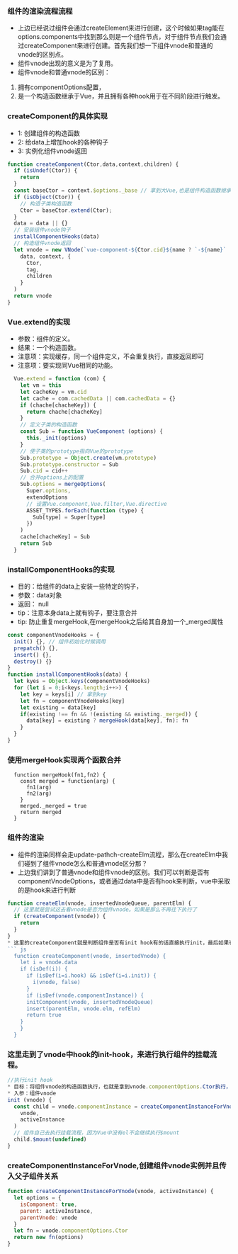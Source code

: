 ### 组件的渲染流程流程
* 上边已经说过组件会通过createElement来进行创建，这个时候如果tag能在options.components中找到那么则是一个组件节点，对于组件节点我们会通过createComponent来进行创建。首先我们想一下组件vnode和普通的vnode的区别点。
* 组件vnode出现的意义是为了复用。
* 组件vnode和普通vnode的区别：
1. 拥有componentOptions配置，
2. 是一个构造函数继承于Vue，并且拥有各种hook用于在不同阶段进行触发。
### createComponent的具体实现
* 1: 创建组件的构造函数
* 2: 给data上增加hook的各种钩子
* 3: 实例化组件vnode返回
``` js
function createComponent(Ctor,data,context,children) {
  if (isUndef(Ctor)) {
    return
  }
  const baseCtor = context.$options._base // 拿到大Vue,也是组件构造函数继承的父类
  if (isObject(Ctor)) {
    // 构造子类构造函数
    Ctor = baseCtor.extend(Ctor);
  }
  data = data || {}
  // 安装组件vnode钩子
  installComponentHooks(data)
  // 构造组件vnode返回
  let vnode = new VNode(`vue-component-${Ctor.cid}${name ? `-${name}` : ''}`,
    data, context, {
      Ctor,
      tag,
      children
    }
  )
  return vnode
}
```
### Vue.extend的实现
* 参数：组件的定义。
* 结果：一个构造函数。
* 注意项：实现缓存，同一个组件定义，不会重复执行，直接返回即可
* 注意项：要实现同Vue相同的功能。
``` js
  Vue.extend = function (com) {
    let vm = this
    let cacheKey = vm.cid
    let cache = com.cachedData || com.cachedData = {}
    if (chache[chacheKey]) {
      return chache[chacheKey]
    }
    // 定义子类的构造函数
    const Sub = function VueComponent (options) {
      this._init(options)
    }
    // 使子类的prototype指向Vue的prototype
    Sub.prototype = Object.create(vm.prototype)
    Sub.prototype.constructor = Sub
    Sub.cid = cid++
    // 合并options上的配置
    Sub.options = mergeOptions(
      Super.options,
      extendOptions
      // 设置Vue.component,Vue.filter,Vue.directive
      ASSET_TYPES.forEach(function (type) {
        Sub[type] = Super[type]
      })
    )
    cache[chacheKey] = Sub
    return Sub
  }
```
### installComponentHooks的实现
* 目的：给组件的data上安装一些特定的钩子，
* 参数：data对象
* 返回： null
* tip：注意本身data上就有钩子，要注意合并
* tip: 防止重复mergeHook,在mergeHook之后给其自身加一个_merged属性
``` js
const componentVnodeHooks = {
  init() {}, // 组件初始化时候调用
  prepatch() {},
  insert() {},
  destroy() {}
}
function installComponentHooks(data) {
  let kyes = Object.keys(componentVnodeHooks)
  for (let i = 0;i<keys.length;i++>) {
    let key = keys[i] // 拿到key
    let fn = componentVnodeHooks[key]
    let existing = data[key]
    if(existing !== fn && !(existing && existing._merged)) {
      data[key] = existing ? mergeHook(data[key], fn): fn
    }
  }
}
```
### 使用mergeHook实现两个函数合并
```
  function mergeHook(fn1,fn2) {
    const merged = function(arg) {
      fn1(arg)
      fn2(arg)
    }
    merged._merged = true
    return merged
  }
```
### 组件的渲染
* 组件的渲染同样会走update-pathch-createElm流程，那么在createElm中我们碰到了组件vnode怎么和普通vnode区分那？
* 上边我们讲到了普通vnode和组件vnode的区别。我们可以判断是否有componentVnodeOptions，或者通过data中是否有hook来判断，vue中采取的是hook来进行判断
``` js
function createElm(vnode, insertedVnodeQueue, parentElm) {
  // 这里就是尝试这去看vnode是否为组件vnode。如果是那么不再往下执行了
  if (createComponent(vnode)) {
    return
  }
}
* 这里的createComponent就是判断组件是否有init hook有的话直接执行init，最后如果有组件vnode的实例那么返回ture不再走普通dom的渲染流程。
``` js
  function createComponent(vnode, insertedVnode) {
    let i = vnode.data
    if (isDef(i)) {
      if (isDef(i=i.hook) && isDef(i=i.init)) {
        i(vnode, false)
      }
      if (isDef(vnode.componentInstance)) {
      initComponent(vnode, insertedVnodeQueue)
      insert(parentElm, vnode.elm, refElm)
      return true
    }
    }
  }
```
### 这里走到了vnode中hook的init-hook，来进行执行组件的挂载流程。
``` js
//执行init hook
* 目标：将组件vnode的构造函数执行，也就是拿到vnode.componentOptions.Ctor执行，里边会执行this_init()
* 入参：组件vnode
init (vnode) {
  const child = vnode.componentInstance = createComponentInstanceForVnode(
    vnode,
    activeInstance
  )
  // 组件自己去执行挂载流程，因为Vue中没有el不会继续执行$mount
  child.$mount(undefined)
}
```
### createComponentInstanceForVnode,创建组件vnode实例并且传入父子组件关系
``` js
function createComponentInstanceForVnode(vnode, activeInstance) {
  let options = {
    isComponent: true,
    parent: activeInstance,
    parentVnode: vnode
  }
  let fn = vnode.componentOptions.Ctor
  return new fn(options)
}
```

